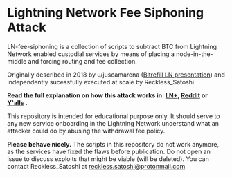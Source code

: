 # Lightning Network Fee Siphoning Attack
LN-fee-siphoning is a collection of scripts to subtract BTC from Lightning Network enabled custodial services by means of placing a node-in-the-middle and forcing routing and fee collection.

Originally described in 2018 by u/juscamarena ([Bitrefill LN presentation](https://lightningresidency.com/assets/presentations/Camarena_Lightning_In_Bitrefill_1.pdf)) and independently sucessfully executed at scale by Reckless_Satoshi

**Read the full explanation on how this attack works in: [LN+](https://lightningnetwork.plus/posts/37), [Reddit](https://www.reddit.com/r/Bitcoin/comments/pqjcvo/stealing_sats_from_the_lightning_network/) or [Y'alls](https://yalls.org/articles/97d67df1-d721-417d-a6c0-11d793739be9:0965AC5E-56CD-4870-9041-E69616660E6F/c9a4f36e-3bf8-4487-b3e0-272eb374ce2f) .**

This repository is intended for educational purpose only. It should serve to any new service onboarding in the Lightning Network understand what an attacker could do by abusing the withdrawal fee policy. 

**Please behave nicely.** 
The scripts in this repository do not work anymore, as the services have fixed the flaws before publication. Do not open an issue to discuss exploits that might be viable (will be deleted). You can contact Reckless_Satoshi at reckless.satoshi@protonmail.com
